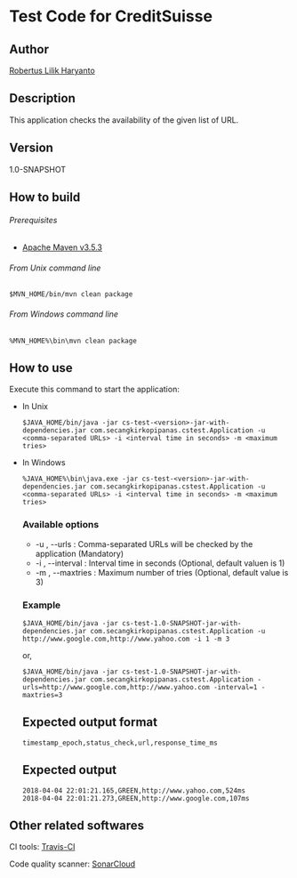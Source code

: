 # Test Code for CreditSuisse #

## Author ##

[Robertus Lilik Haryanto]

## Description ##

This application checks the availability of the given list of URL.

## Version ##

1.0-SNAPSHOT


## How to build ##

###### Prerequisites ######

* [Apache Maven v3.5.3]


###### From Unix command line ######

```
$MVN_HOME/bin/mvn clean package
```


###### From Windows command line ######

```
%MVN_HOME%\bin\mvn clean package
```


## How to use ##

Execute this command to start the application:

* In Unix

   ```
   $JAVA_HOME/bin/java -jar cs-test-<version>-jar-with-dependencies.jar com.secangkirkopipanas.cstest.Application -u <comma-separated URLs> -i <interval time in seconds> -m <maximum tries>
   ```
* In Windows

   ```
   %JAVA_HOME%\bin\java.exe -jar cs-test-<version>-jar-with-dependencies.jar com.secangkirkopipanas.cstest.Application -u <comma-separated URLs> -i <interval time in seconds> -m <maximum tries>
   ```

   ### Available options ###

   * -u <value>, --urls <value>     : Comma-separated URLs will be checked by the application (Mandatory)
   * -i <value>, --interval <value> : Interval time in seconds (Optional, default valuen is 1)
   * -m <value>, --maxtries <value> : Maximum number of tries (Optional, default value is 3)

   ### Example ###

   ```
   $JAVA_HOME/bin/java -jar cs-test-1.0-SNAPSHOT-jar-with-dependencies.jar com.secangkirkopipanas.cstest.Application -u http://www.google.com,http://www.yahoo.com -i 1 -m 3
   ```

   or,

   ```
   $JAVA_HOME/bin/java -jar cs-test-1.0-SNAPSHOT-jar-with-dependencies.jar com.secangkirkopipanas.cstest.Application -urls=http://www.google.com,http://www.yahoo.com -interval=1 -maxtries=3
   ````
   
   ## Expected output format ##
   
   ```
   timestamp_epoch,status_check,url,response_time_ms
   ```

   ## Expected output ##
   
   ```
   2018-04-04 22:01:21.165,GREEN,http://www.yahoo.com,524ms
   2018-04-04 22:01:21.273,GREEN,http://www.google.com,107ms
   ```

## Other related softwares ##

CI tools: [Travis-CI]

Code quality scanner: [SonarCloud]



[Robertus Lilik Haryanto]: mailto:robert.djokdja@gmail.com
[Apache Maven v3.5.3]: http://www-us.apache.org/dist/maven/maven-3/3.5.3/binaries/apache-maven-3.5.3-bin.zip
[Travis-CI]: https://travis-ci.org/secangkirkopipanas/cs-test
[SonarCloud]: https://sonarcloud.io/dashboard?id=com.secangkirkopipanas.cstest%3Acs-test